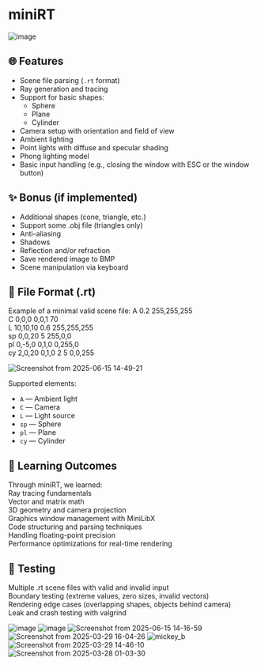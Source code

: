 # miniRT

![image](https://github.com/user-attachments/assets/8c7c891e-b99f-423b-8bcb-80a4adc98d4f)

## 🌐 Features

- Scene file parsing (`.rt` format)
- Ray generation and tracing
- Support for basic shapes:
  - Sphere
  - Plane
  - Cylinder
- Camera setup with orientation and field of view
- Ambient lighting
- Point lights with diffuse and specular shading
- Phong lighting model
- Basic input handling (e.g., closing the window with ESC or the window button)

## ✨ Bonus (if implemented)

- Additional shapes (cone, triangle, etc.)
- Support some .obj file (triangles only)
- Anti-aliasing
- Shadows
- Reflection and/or refraction
- Save rendered image to BMP
- Scene manipulation via keyboard

## 📁 File Format (.rt)

Example of a minimal valid scene file:
A 0.2 255,255,255  
C 0,0,0 0,0,1 70  
L 10,10,10 0.6 255,255,255  
sp 0,0,20 5 255,0,0  
pl 0,-5,0 0,1,0 0,255,0  
cy 2,0,20 0,1,0 2 5 0,0,255  

![Screenshot from 2025-06-15 14-49-21](https://github.com/user-attachments/assets/8ca8d012-5a68-4006-bfcd-22a70a3b26b5)

Supported elements:
- `A` — Ambient light  
- `C` — Camera  
- `L` — Light source  
- `sp` — Sphere  
- `pl` — Plane  
- `cy` — Cylinder

## 🧠 Learning Outcomes
Through miniRT, we learned:  
Ray tracing fundamentals  
Vector and matrix math  
3D geometry and camera projection  
Graphics window management with MiniLibX  
Code structuring and parsing techniques  
Handling floating-point precision  
Performance optimizations for real-time rendering  

## 🧪 Testing
Multiple .rt scene files with valid and invalid input  
Boundary testing (extreme values, zero sizes, invalid vectors)  
Rendering edge cases (overlapping shapes, objects behind camera)  
Leak and crash testing with valgrind  

![image](https://github.com/user-attachments/assets/f77d4b34-6078-4800-ba1e-f25b036da73b)
![image](https://github.com/user-attachments/assets/f90804c8-470d-47fb-9580-e90ffe914a4b)
![Screenshot from 2025-06-15 14-16-59](https://github.com/user-attachments/assets/ba34dadc-d55c-48b6-8ec9-eb1615902109)
![Screenshot from 2025-03-29 16-04-26](https://github.com/user-attachments/assets/988eb885-693f-4e3c-a2cf-531ea9fcf7ba)
![mickey_b](https://github.com/user-attachments/assets/9f2cf8d9-a4d2-4462-be52-be0bc4ea1cb2)
![Screenshot from 2025-03-29 14-46-10](https://github.com/user-attachments/assets/152038b1-f3b6-4ff2-9eb7-18d6efcc496f)
![Screenshot from 2025-03-28 01-03-30](https://github.com/user-attachments/assets/a6991d5e-1501-40ba-8da3-bc50a1cc0efa)





